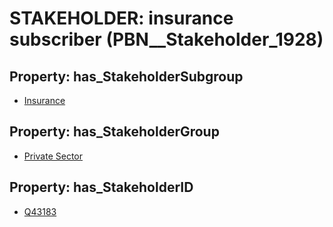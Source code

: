 # STAKEHOLDER: __insurance subscriber__ (PBN__Stakeholder_1928)

## Property: has_StakeholderSubgroup

* [Insurance](PBN__StakeholderSubgroup_60)

## Property: has_StakeholderGroup

* [Private Sector](PBN__StakeholderGroup_5)

## Property: has_StakeholderID

* [Q43183](Q43183)

